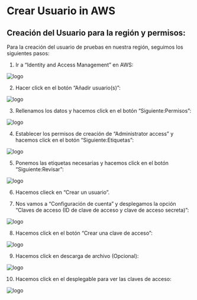 # Crear Usuario in AWS

## Creación del Usuario para la región y permisos:

Para la creación del usuario de pruebas en nuestra región, seguimos los siguientes pasos:
1.	Ir a “Identity and Access Management” en AWS:

 ![logo](https://raw.githubusercontent.com/lmfespinosa/DevOps-Provisioning-Terraform/master/Documentation/images/Projects/Cloud/Commons/Create_user/CreateUser_0.png)

2.	Hacer click en el botón “Añadir usuario(s)”:

 ![logo](https://raw.githubusercontent.com/lmfespinosa/DevOps-Provisioning-Terraform/master/Documentation/images/Projects/Cloud/Commons/Create_user/CreateUser_1.png)

3.	Rellenamos los datos y hacemos click en el botón “Siguiente:Permisos”:
 
 ![logo](https://raw.githubusercontent.com/lmfespinosa/DevOps-Provisioning-Terraform/master/Documentation/images/Projects/Cloud/Commons/Create_user/CreateUser_2.png)

4.	Establecer los permisos de creación de “Administrator access” y hacemos click en el botón “Siguiente:Etiquetas”:

 ![logo](https://raw.githubusercontent.com/lmfespinosa/DevOps-Provisioning-Terraform/master/Documentation/images/Projects/Cloud/Commons/Create_user/CreateUser_3.png)

5.	Ponemos las etiquetas necesarias y hacemos click en el botón “Siguiente:Revisar”:

 ![logo](https://raw.githubusercontent.com/lmfespinosa/DevOps-Provisioning-Terraform/master/Documentation/images/Projects/Cloud/Commons/Create_user/CreateUser_4.png)

6.	Hacemos clieck en “Crear un usuario”.

7.	Nos vamos a “Configuración de cuenta” y desplegamos la opción “Claves de acceso (ID de clave de acceso y clave de acceso secreta)”:

 ![logo](https://raw.githubusercontent.com/lmfespinosa/DevOps-Provisioning-Terraform/master/Documentation/images/Projects/Cloud/Commons/Create_user/CreateUser_5.png)

8.	Hacemos click en el botón “Crear una clave de acceso”:

 ![logo](https://raw.githubusercontent.com/lmfespinosa/DevOps-Provisioning-Terraform/master/Documentation/images/Projects/Cloud/Commons/Create_user/CreateUser_6.png)

9.	Hacemos click en descarga de archivo (Opcional):

 ![logo](https://raw.githubusercontent.com/lmfespinosa/DevOps-Provisioning-Terraform/master/Documentation/images/Projects/Cloud/Commons/Create_user/CreateUser_7.png)

10.	Hacemos click en el desplegable para ver las claves de acceso:

![logo](https://raw.githubusercontent.com/lmfespinosa/DevOps-Provisioning-Terraform/master/Documentation/images/Projects/Cloud/Commons/Create_user/CreateUser_8.png)

 

